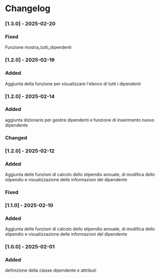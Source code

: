 # Changelog
### [1.3.0] - 2025-02-20

### Fixed
Funzione mostra_tutti_dipendenti

### [1.2.0] - 2025-02-19
### Added
Aggiunta della funzione per visualizzare l'elenco di tutti i dipendenti


### [1.2.0] - 2025-02-14
### Added
aggiunta dizionario per gestire dipendenti e funzione di inserimento nuovo dipendente
### Changed


### [1.2.0] - 2025-02-12
### Added
Aggiunta delle funzioni di calcolo dello stipendio annuale, di modifica dello stipendio e visualizzazione delle informazioni del dipendente

### Fixed


### [1.1.0] - 2025-02-10
### Added
Aggiunta delle funzioni di calcolo dello stipendio annuale, di modifica dello stipendio e visualizzazione delle informazioni del dipendente


### [1.0.0] - 2025-02-01
### Added
definizione della classe dipendente e attributi
